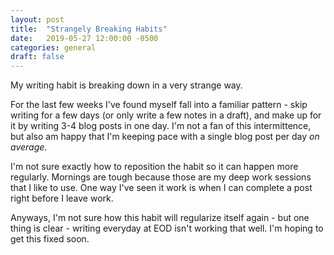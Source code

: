 ```yaml
---
layout: post
title:  "Strangely Breaking Habits"
date:   2019-05-27 12:00:00 -0500
categories: general
draft: false
--- 
```


My writing habit is breaking down in a very strange way.

For the last few weeks I've found myself fall into a familiar pattern - skip writing for a few days (or only write a few notes in a draft), and make up for it by writing 3-4 blog posts in one day. I'm not a fan of this intermittence, but also am happy that I'm keeping pace with a single blog post per day _on average_. 

I'm not sure exactly how to reposition the habit so it can happen more regularly. Mornings are tough because those are my deep work sessions that I like to use. One way I've seen it work is when I can complete a post right before I leave work.

Anyways, I'm not sure how this habit will regularize itself again - but one thing is clear - writing everyday at EOD isn't working that well. I'm hoping to get this fixed soon. 
